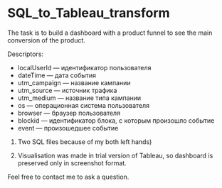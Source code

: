 # SQL_to_Tableau_transform
The task is to build a dashboard with a product funnel to see the main conversion of the product.

Descriptors:
- localUserId — идентификатор пользователя 
- dateTime — дата события 
- utm_campaign — название кампании 
- utm_source — источник трафика 
- utm_medium — название типа кампании 
- os — операционная система пользователя 
- browser — браузер пользователя 
- blockid — идентификатор блока, с которым произошло событие
- event — произошедшее событие

1) Two SQL files because of my both left hands) 

2) Visualisation was made in trial version of Tableau, so dashboard is preserved only in screenshot format.

Feel free to contact me to ask a question.
